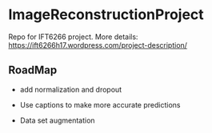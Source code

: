 # ImageReconstructionProject

Repo for IFT6266 project. More details: https://ift6266h17.wordpress.com/project-description/

## RoadMap

- add normalization and dropout

- Use captions to make more accurate predictions

- Data set augmentation

